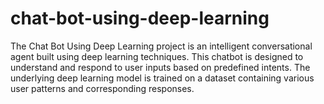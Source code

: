 # chat-bot-using-deep-learning
The Chat Bot Using Deep Learning project is an intelligent conversational agent built using deep learning techniques. This chatbot is designed to understand and respond to user inputs based on predefined intents. The underlying deep learning model is trained on a dataset containing various user patterns and corresponding responses.
